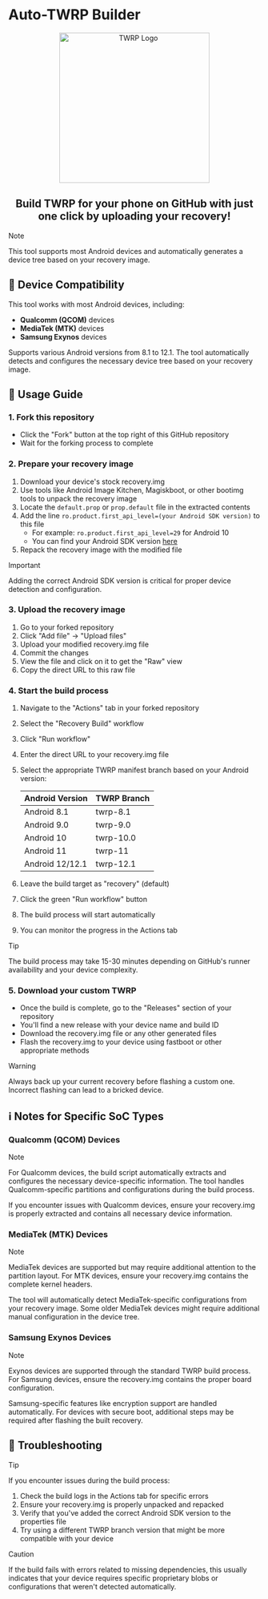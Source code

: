 # Auto-TWRP Builder

<p align="center">
  <img src="https://external-content.duckduckgo.com/iu/?u=https%3A%2F%2Fplay-lh.googleusercontent.com%2F2HtVAF5zfNMlmKhF0QYqCSr1rsstB1btNfdKl7WvGTcZkOSKCYNxdXwsSizx9VhiPg&f=1&nofb=1&ipt=c33edfdd0c12b6cfced60dd33e929765fd14e1820a6a1df4936755d09086fcdf" alt="TWRP Logo" width="300"/>
</p>

<h2 align="center">Build TWRP for your phone on GitHub with just one click by uploading your recovery!</h2>

> [!NOTE]
> This tool supports most Android devices and automatically generates a device tree based on your recovery image.

## 📱 Device Compatibility

This tool works with most Android devices, including:

- **Qualcomm (QCOM)** devices
- **MediaTek (MTK)** devices
- **Samsung Exynos** devices

Supports various Android versions from 8.1 to 12.1. The tool automatically detects and configures the necessary device tree based on your recovery image.

## 🚀 Usage Guide

### 1. Fork this repository

- Click the "Fork" button at the top right of this GitHub repository
- Wait for the forking process to complete

### 2. Prepare your recovery image

1. Download your device's stock recovery.img
2. Use tools like Android Image Kitchen, Magiskboot, or other bootimg tools to unpack the recovery image
3. Locate the `default.prop` or `prop.default` file in the extracted contents
4. Add the line `ro.product.first_api_level=(your Android SDK version)` to this file
   - For example: `ro.product.first_api_level=29` for Android 10
   - You can find your Android SDK version [here](https://developer.android.com/tools/releases/platforms)
5. Repack the recovery image with the modified file

> [!IMPORTANT]
> Adding the correct Android SDK version is critical for proper device detection and configuration.

### 3. Upload the recovery image

1. Go to your forked repository
2. Click "Add file" → "Upload files"
3. Upload your modified recovery.img file
4. Commit the changes
5. View the file and click on it to get the "Raw" view
6. Copy the direct URL to this raw file

### 4. Start the build process

1. Navigate to the "Actions" tab in your forked repository
2. Select the "Recovery Build" workflow
3. Click "Run workflow"
4. Enter the direct URL to your recovery.img file
5. Select the appropriate TWRP manifest branch based on your Android version:

   | Android Version | TWRP Branch |
   |-----------------|-------------|
   | Android 8.1     | twrp-8.1    |
   | Android 9.0     | twrp-9.0    |
   | Android 10      | twrp-10.0   |
   | Android 11      | twrp-11     |
   | Android 12/12.1 | twrp-12.1   |

6. Leave the build target as "recovery" (default)
7. Click the green "Run workflow" button
8. The build process will start automatically
9. You can monitor the progress in the Actions tab

> [!TIP]
> The build process may take 15-30 minutes depending on GitHub's runner availability and your device complexity.

### 5. Download your custom TWRP

- Once the build is complete, go to the "Releases" section of your repository
- You'll find a new release with your device name and build ID
- Download the recovery.img file or any other generated files
- Flash the recovery.img to your device using fastboot or other appropriate methods

> [!WARNING]
> Always back up your current recovery before flashing a custom one. Incorrect flashing can lead to a bricked device.

## ℹ️ Notes for Specific SoC Types

### Qualcomm (QCOM) Devices

> [!NOTE]
> For Qualcomm devices, the build script automatically extracts and configures the necessary device-specific information. The tool handles Qualcomm-specific partitions and configurations during the build process.
>
> If you encounter issues with Qualcomm devices, ensure your recovery.img is properly extracted and contains all necessary device information.

### MediaTek (MTK) Devices

> [!NOTE]
> MediaTek devices are supported but may require additional attention to the partition layout. For MTK devices, ensure your recovery.img contains the complete kernel headers.
>
> The tool will automatically detect MediaTek-specific configurations from your recovery image. Some older MediaTek devices might require additional manual configuration in the device tree.

### Samsung Exynos Devices

> [!NOTE]
> Exynos devices are supported through the standard TWRP build process. For Samsung devices, ensure the recovery.img contains the proper board configuration.
>
> Samsung-specific features like encryption support are handled automatically. For devices with secure boot, additional steps may be required after flashing the built recovery.

## 🔧 Troubleshooting

> [!TIP]
> If you encounter issues during the build process:
>
> 1. Check the build logs in the Actions tab for specific errors
> 2. Ensure your recovery.img is properly unpacked and repacked
> 3. Verify that you've added the correct Android SDK version to the properties file
> 4. Try using a different TWRP branch version that might be more compatible with your device

> [!CAUTION]
> If the build fails with errors related to missing dependencies, this usually indicates that your device requires specific proprietary blobs or configurations that weren't detected automatically. 